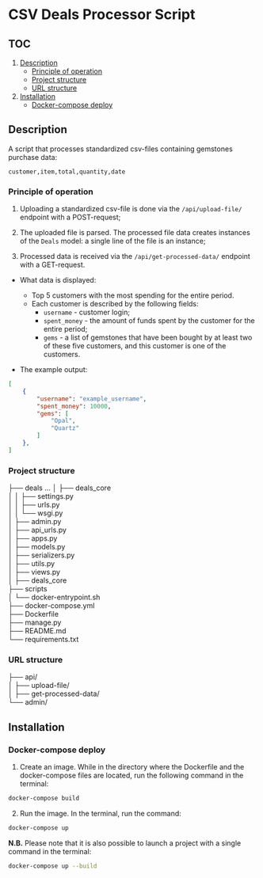 # CSV Deals Processor Script

## TOC
1. [Description](#description)
   - [Principle of operation](#principle-of-operation)
   - [Project structure](#project-structure)
   - [URL structure](#url-structure)
2. [Installation](#installation)
   - [Docker-compose deploy](#docker-compose-deploy)

## Description

A script that processes standardized csv-files containing gemstones purchase data:
```csv
customer,item,total,quantity,date
```

### Principle of operation

1. Uploading a standardized csv-file is done via the ```/api/upload-file/``` endpoint with a POST-request;


2. The uploaded file is parsed. The processed file data creates instances of the ```Deals``` model: a single line of the file is an instance;


3. Processed data is received via the ```/api/get-processed-data/``` endpoint with a GET-request.

* What data is displayed:
  * Top 5 customers with the most spending for the entire period. 
  * Each customer is described by the following fields:
    * ```username``` - customer login; 
    * ```spent_money``` - the amount of funds spent by the customer for the entire period;
    * ```gems``` - a list of gemstones that have been bought by at least two of these five customers, and this customer is one of the customers.
   
   
* The example output:
```json
[
    {
        "username": "example_username",
        "spent_money": 10000,
        "gems": [
            "Opal",
            "Quartz"
        ]
    },
]
```

### Project structure

├── deals     ...
│ ├── deals_core  
│ │ ├── settings.py  
│ │ ├── urls.py  
│ │ └── wsgi.py  
│ ├── admin.py  
│ ├── api_urls.py  
│ ├── apps.py  
│ ├── models.py  
│ ├── serializers.py  
│ ├── utils.py  
│ ├── views.py  
│ ├── deals_core  
├── scripts  
│ └── docker-entrypoint.sh  
├── docker-compose.yml  
├── Dockerfile  
├── manage.py  
├── README.md  
└── requirements.txt


### URL structure

├── api/  
│ ├── upload-file/  
│ ├── get-processed-data/  
└── admin/

## Installation

### Docker-compose deploy

1. Create an image.
While in the directory where the Dockerfile and the docker-compose files are located, run the following command in the terminal:

  ``` bash
docker-compose build
```

2. Run the image.
In the terminal, run the command:

  ``` bash
docker-compose up
```

**N.B.** Please note that it is also possible to launch a project with a single command in the terminal:
  ``` bash
docker-compose up --build
```